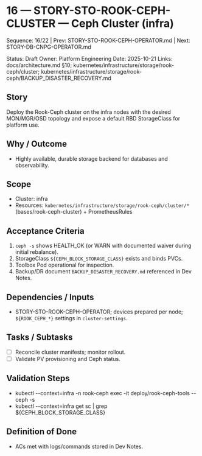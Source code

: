 # 16 — STORY-STO-ROOK-CEPH-CLUSTER — Ceph Cluster (infra)

Sequence: 16/22 | Prev: STORY-STO-ROOK-CEPH-OPERATOR.md | Next: STORY-DB-CNPG-OPERATOR.md

Status: Draft
Owner: Platform Engineering
Date: 2025-10-21
Links: docs/architecture.md §10; kubernetes/infrastructure/storage/rook-ceph/cluster; kubernetes/infrastructure/storage/rook-ceph/BACKUP_DISASTER_RECOVERY.md

## Story
Deploy the Rook-Ceph cluster on the infra nodes with the desired MON/MGR/OSD topology and expose a default RBD StorageClass for platform use.

## Why / Outcome
- Highly available, durable storage backend for databases and observability.

## Scope
- Cluster: infra
- Resources: `kubernetes/infrastructure/storage/rook-ceph/cluster/*` (bases/rook-ceph-cluster) + PrometheusRules

## Acceptance Criteria
1) `ceph -s` shows HEALTH_OK (or WARN with documented waiver during initial rebalance).
2) StorageClass `${CEPH_BLOCK_STORAGE_CLASS}` exists and binds PVCs.
3) Toolbox Pod operational for inspection.
4) Backup/DR document `BACKUP_DISASTER_RECOVERY.md` referenced in Dev Notes.

## Dependencies / Inputs
- STORY-STO-ROOK-CEPH-OPERATOR; devices prepared per node; `${ROOK_CEPH_*}` settings in `cluster-settings`.

## Tasks / Subtasks
- [ ] Reconcile cluster manifests; monitor rollout.
- [ ] Validate PV provisioning and Ceph status.

## Validation Steps
- kubectl --context=infra -n rook-ceph exec -it deploy/rook-ceph-tools -- ceph -s
- kubectl --context=infra get sc | grep ${CEPH_BLOCK_STORAGE_CLASS}

## Definition of Done
- ACs met with logs/commands stored in Dev Notes.
